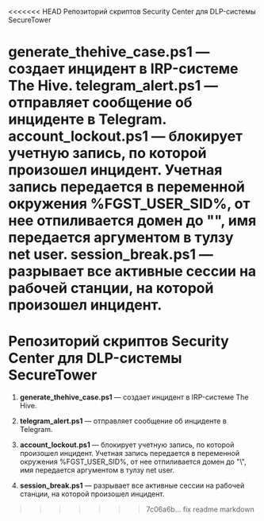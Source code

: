 <<<<<<< HEAD
Репозиторий скриптов Security Center для DLP-системы SecureTower

generate_thehive_case.ps1 — создает инцидент в IRP-системе The Hive.
telegram_alert.ps1 — отправляет сообщение об инциденте в Telegram.
account_lockout.ps1 — блокирует учетную запись, по которой произошел инцидент. Учетная запись передается в переменной окружения %FGST_USER_SID%, от нее отпиливается домен до "\", имя передается аргументом в тулзу net user.
session_break.ps1 — разрывает все активные сессии на рабочей станции, на которой произошел инцидент. 
=======
# Репозиторий скриптов Security Center для DLP-системы SecureTower

1. **generate_thehive_case.ps1** — создает инцидент в IRP-системе The Hive.

2. **telegram_alert.ps1** — отправляет сообщение об инциденте в Telegram.

3. **account_lockout.ps1** — блокирует учетную запись, по которой произошел инцидент. Учетная запись передается в переменной окружения %FGST_USER_SID%, от нее отпиливается домен до "\\", имя передается аргументом в тулзу net user.

4. **session_break.ps1** — разрывает все активные сессии на рабочей станции, на которой произошел инцидент. 
>>>>>>> 7c06a6b... fix readme markdown
